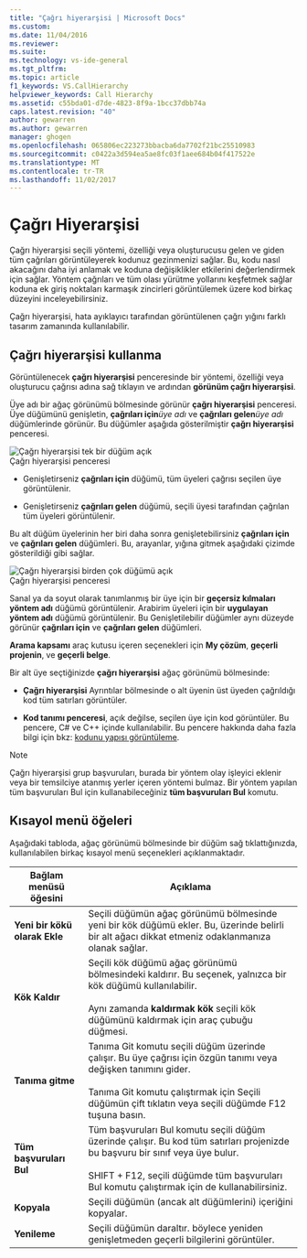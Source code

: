 ```yaml
---
title: "Çağrı hiyerarşisi | Microsoft Docs"
ms.custom: 
ms.date: 11/04/2016
ms.reviewer: 
ms.suite: 
ms.technology: vs-ide-general
ms.tgt_pltfrm: 
ms.topic: article
f1_keywords: VS.CallHierarchy
helpviewer_keywords: Call Hierarchy
ms.assetid: c55bda01-d7de-4823-8f9a-1bcc37dbb74a
caps.latest.revision: "40"
author: gewarren
ms.author: gewarren
manager: ghogen
ms.openlocfilehash: 065806ec223273bbacba6da7702f21bc25510983
ms.sourcegitcommit: c0422a3d594ea5ae8fc03f1aee684b04f417522e
ms.translationtype: MT
ms.contentlocale: tr-TR
ms.lasthandoff: 11/02/2017
---
```

# <a name="call-hierarchy"></a>Çağrı Hiyerarşisi
Çağrı hiyerarşisi seçili yöntemi, özelliği veya oluşturucusu gelen ve giden tüm çağrıları görüntüleyerek kodunuz gezinmenizi sağlar. Bu, kodu nasıl akacağını daha iyi anlamak ve koduna değişiklikler etkilerini değerlendirmek için sağlar. Yöntem çağrıları ve tüm olası yürütme yollarını keşfetmek sağlar koduna ek giriş noktaları karmaşık zincirleri görüntülemek üzere kod birkaç düzeyini inceleyebilirsiniz.  
  
 Çağrı hiyerarşisi, hata ayıklayıcı tarafından görüntülenen çağrı yığını farklı tasarım zamanında kullanılabilir.  
  
## <a name="using-call-hierarchy"></a>Çağrı hiyerarşisi kullanma  
 Görüntülenecek **çağrı hiyerarşisi** penceresinde bir yöntemi, özelliği veya oluşturucu çağrısı adına sağ tıklayın ve ardından **görünüm çağrı hiyerarşisi**.  
  
 Üye adı bir ağaç görünümü bölmesinde görünür **çağrı hiyerarşisi** penceresi. Üye düğümünü genişletin, **çağrıları için***üye adı* ve **çağrıları gelen***üye adı* düğümlerinde görünür. Bu düğümler aşağıda gösterilmiştir **çağrı hiyerarşisi** penceresi.  
  
 ![Çağrı hiyerarşisi tek bir düğüm açık](../../ide/reference/media/onenode.png "OneNode")  
Çağrı hiyerarşisi penceresi  
  
-   Genişletirseniz **çağrıları için** düğümü, tüm üyeleri çağrısı seçilen üye görüntülenir.  
  
-   Genişletirseniz **çağrıları gelen** düğümü, seçili üyesi tarafından çağrılan tüm üyeleri görüntülenir.  
  
Bu alt düğüm üyelerinin her biri daha sonra genişletebilirsiniz **çağrıları için** ve **çağrıları gelen** düğümleri. Bu, arayanlar, yığına gitmek aşağıdaki çizimde gösterildiği gibi sağlar.  
  
![Çağrı hiyerarşisi birden çok düğümü açık](../../ide/media/multiplenodes.png "MultipleNodes")  
Çağrı hiyerarşisi penceresi  
  
Sanal ya da soyut olarak tanımlanmış bir üye için bir **geçersiz kılmaları yöntem adı** düğümü görüntülenir. Arabirim üyeleri için bir **uygulayan yöntem adı** düğümü görüntülenir. Bu Genişletilebilir düğümler aynı düzeyde görünür **çağrıları için** ve **çağrıları gelen** düğümleri.  
  
**Arama kapsamı** araç kutusu içeren seçenekleri için **My çözüm**, **geçerli projenin**, ve **geçerli belge**.  
  
Bir alt üye seçtiğinizde **çağrı hiyerarşisi** ağaç görünümü bölmesinde:  
  
-   **Çağrı hiyerarşisi** Ayrıntılar bölmesinde o alt üyenin üst üyeden çağrıldığı kod tüm satırları görüntüler.  
  
-   **Kod tanımı penceresi**, açık değilse, seçilen üye için kod görüntüler. Bu pencere, C# ve C++ içinde kullanılabilir. Bu pencere hakkında daha fazla bilgi için bkz: [kodunu yapısı görüntüleme](../../ide/viewing-the-structure-of-code.md).  
  
> [!NOTE]
>  Çağrı hiyerarşisi grup başvuruları, burada bir yöntem olay işleyici eklenir veya bir temsilciye atanmış yerler içeren yöntemi bulmaz. Bir yöntem yapılan tüm başvuruları Bul için kullanabileceğiniz **tüm başvuruları Bul** komutu.  
  
## <a name="shortcut-menu-items"></a>Kısayol menü öğeleri  
 Aşağıdaki tabloda, ağaç görünümü bölmesinde bir düğüm sağ tıklattığınızda, kullanılabilen birkaç kısayol menü seçenekleri açıklanmaktadır.  
  
|Bağlam menüsü öğesini|Açıklama|  
|-----------------------|-----------------|  
|**Yeni bir kökü olarak Ekle**|Seçili düğümün ağaç görünümü bölmesinde yeni bir kök düğümü ekler. Bu, üzerinde belirli bir alt ağacı dikkat etmeniz odaklanmanıza olanak sağlar.|  
|**Kök Kaldır**|Seçili kök düğümü ağaç görünümü bölmesindeki kaldırır. Bu seçenek, yalnızca bir kök düğümü kullanılabilir.<br /><br /> Aynı zamanda **kaldırmak kök** seçili kök düğümünü kaldırmak için araç çubuğu düğmesi.|  
|**Tanıma gitme**|Tanıma Git komutu seçili düğüm üzerinde çalışır. Bu üye çağrısı için özgün tanımı veya değişken tanımını gider.<br /><br /> Tanıma Git komutu çalıştırmak için Seçili düğümün çift tıklatın veya seçili düğümde F12 tuşuna basın.|  
|**Tüm başvuruları Bul**|Tüm başvuruları Bul komutu seçili düğüm üzerinde çalışır. Bu kod tüm satırları projenizde bu başvuru bir sınıf veya üye bulur.<br /><br /> SHIFT + F12, seçili düğümde tüm başvuruları Bul komutu çalıştırmak için de kullanabilirsiniz.|  
|**Kopyala**|Seçili düğümün (ancak alt düğümlerini) içeriğini kopyalar.|  
|**Yenileme**|Seçili düğümün daraltır. böylece yeniden genişletmeden geçerli bilgilerini görüntüler.|